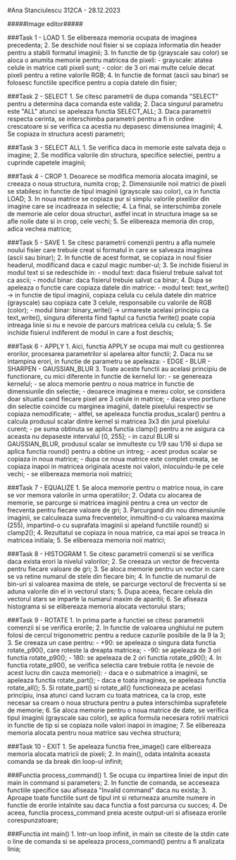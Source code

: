 #Ana Stanciulescu 312CA - 28.12.2023

#####Image editor#####

###Task 1 - LOAD
	1. Se elibereaza memoria ocupata de imaginea precedenta;
	2. Se deschide noul fisier si se copiaza informatia din header pentru a stabili formatul imaginii;
	3. In functie de tip (grayscale sau color) se aloca o anumita memorie pentru matricea de pixeli:
		- grayscale: atatea celule in matrice cati pixeli sunt;
		- color: de 3 ori mai multe celule decat pixeli pentru a retine valorile RGB;
	4. In functie de format (ascii sau binar) se folosesc functiile specifice pentru a copia datele din fisier;

###Task 2 - SELECT
	1. Se citesc parametrii de dupa comanda "SELECT" pentru a determina daca comanda este valida;
	2. Daca singurul parametru este "ALL" atunci se apeleaza functia SELECT_ALL;
	3. Daca parametrii respecta cerinta, se interschimba parametrii pentru a fi in ordine crescatoare si se verifica
ca acestia nu depasesc dimensiunea imaginii;
	4. Se copiaza in structura acesti parametri;

###Task 3 - SELECT ALL
	1. Se verifica daca in memorie este salvata deja o imagine;
	2. Se modifica valorile din structura, specifice selectiei, pentru a cuprinde capetele imaginii;

###Task 4 - CROP
	1. Deoarece se modifica memoria alocata imaginii, se creeaza o noua structura, numita crop;
	2. Dimensiunile noii matrici de pixeli se stabilesc in functie de tipul imaginii (grayscale sau color),
ca in functia LOAD;
	3. In noua matrice se copiaza pur si simplu valorile pixelilor din imagine care se incadreaza in selectie;
	4. La final, se interschimba zonele de memorie ale celor doua structuri, astfel incat in structura image sa se afle noile
date si in crop, cele vechi;
	5. Se elibereaza memoria din crop, adica vechea matrice;

###Task 5 - SAVE
	1. Se citesc parametrii comenzii pentru a afla numele noului fisier care trebuie creat si formatul in care se salveaza imaginea
(ascii sau binar);
	2. In functie de acest format, se copiaza in noul fisier headerul, modificand daca e cazul magic number-ul;
	3. Se inchide fisierul in modul text si se redeschide in:
		- modul text: daca fisierul trebuie salvat tot ca ascii;
		- modul binar: daca fisierul trebuie salvat ca binar;
	4. Dupa se apeleaza o functie care copiaza datele din matrice:
		- modul text: text_write() -> in functie de tipul imaginii, copiaza celula cu celula datele din matrice (grayscale)
 sau copiaza cate 3 celule, responsabile cu valorile de RGB (color);
		- modul binar: binary_write() -> urmareste acelasi principiu ca text_write(), singura diferenta fiind
faptul ca functia fwrite() poate copia intreaga linie si nu e nevoie de parcurs matricea celula cu celula;
	5. Se inchide fisierul indiferent de modul in care a fost deschis;

###Task 6 - APPLY
	1. Aici, functia APPLY se ocupa mai mult cu gestionrea erorilor, procesarea parametrilor si apelarea altor functii;
	2. Daca nu se intampina erori, in functie de parametru se apeleaza:
		- EDGE
		- BLUR
		- SHARPEN
		- GAUSSIAN_BLUR
	3. Toate aceste functii au acelasi principiu de functionare, cu mici diferente in functie de kernelul lor:
		- se genereaza kernelul;
		- se aloca memorie pentru o noua matrice in functie de dimensiunile din selectie;
		- deoarece imaginea e mereu color, se considera doar situatia cand fiecare pixel are 3 celule in matrice;
		- daca vreo portiune din selectie coincide cu marginea imaginii, datele pixelului respectiv se copiaza nemodificate;
		- altfel, se apeleaza functia produs_scalar() pentru a calcula produsul scalar dintre kernel si matricea 3x3 din jurul pixelului curent;
		- pe suma obtinuta se aplica functia clamp() pentru a ne asigura ca aceasta nu depaseste intervalul [0, 255];
		- in cazul BLUR si GAUSSIAN_BLUR, produsul scalar se inmulteste cu 1/9 sau 1/16 si dupa se aplica functia round() pentru a obtine un intreg;
		- acest produs scalar se copiaza in noua matrice;
		- dupa ce noua matrice este complet creata, se copiaza inapoi in matricea originala aceste noi valori, 
inlocuindu-le pe cele vechi;
		- se elibereaza memoria noii matrici;

###Task 7 - EQUALIZE
	1. Se aloca memorie pentru o matrice noua, in care se vor memora valorile in urma operatiilor;
	2. Odata cu alocarea de memorie, se parcurge si matricea imaginii pentru a crea un vector de frecventa pentru fiecare valoare de gri;
	3. Parcurgand din nou dimensiunile imaginii, se calculeaza suma frecventelor, inmultind-o cu valoarea maxima (255),
impartind-o cu suprafata imaginii si apeland functiile round() si clamp2();
	4. Rezultatul se copiaza in noua matrice, ca mai apoi se treaca in matricea initiala;
	5. Se elibereaza memoria noii matrici;

###Task 8 - HISTOGRAM
	1. Se citesc parametrii comenzii si se verifica daca exista erori la nivelul valorilor;
	2. Se creeaza un vector de frecventa pentru fiecare valoare de gri;
	3. Se aloca memorie pentru un vector in care se va retine numarul de stele din fiecare bin;
	4. In functie de numarul de bin-uri si valoarea maxima de stele, se parcurge vectorul de frecventa
si se aduna valorile din el in vectorul stars;
	5. Dupa aceea, fiecare celula din vectorul stars se imparte la numarul maxim de aparitii;
	6. Se afiseaza histograma si se elibereaza memoria alocata vectorului stars;

###Task 9 - ROTATE
	1. In prima parte a functiei se citesc parametrii comenzii si se verifica erorile;
	2. In functie de valoarea unghiului ne putem folosi de cercul trigonometric pentru a reduce cazurile posibile de la 9 la 3;
	3. Se creeaza un case pentru:
		- +90: se apeleaza o singura data functia rotate_p90(), care roteste la dreapta matricea;
		- -90: se apeleaza de 3 ori functia rotate_p90();
		- 180: se apeleaza de 2 ori functia rotate_p90();
	4. In functia rotate_p90(), se verifica selectia care trebuie rotita (e nevoie de acest lucru din cauza memoriei):
		- daca e o submatrice a imaginii, se apeleaza functia rotate_part();
		- daca e toata imaginea, se apeleaza functia rotate_all();
	5. Si rotate_part() si rotate_all() functioneaza pe acelasi principiu, insa atunci cand lucram cu toata matricea, ca la crop,
este necesar sa cream o noua structura pentru a putea interschimba suprafetele de memorie;
	6. Se aloca memorie pentru o noua matrice de date, se verifica tipul imaginii (grayscale sau color), se aplica formula
necesara rotirii matricii in functie de tip si se copiaza noile valori inapoi in imagine;
	7. Se elibereaza memoria alocata pentru noua matrice sau vechea structura;

###Task 10 - EXIT
	1. Se apeleaza functia free_image() care elibereaza memoria alocata matricii de pixeli;
	2. In main(), odata intalnita aceasta comanda se da break din loop-ul infinit;

###Functia process_command()
	1. Se ocupa cu impartirea liniei de input din main in command si parameters;
	2. In functie de comanda, se acceseaza functiile specifice sau afiseaza "Invalid command" daca
nu exista;
	3. Aproape toate functiile sunt de tipul int si returneaza anumite numere in functie de erorile intalnite
sau daca functia a fost parcursa cu succes;
	4. De aceea, functia process_command preia aceste output-uri si afiseaza erorile corespunzatoare;

###Functia int main()
	1. Intr-un loop infinit, in main se citeste de la stdin cate o line de comanda si se apeleaza process_command()
pentru a fi analizata linia; 
